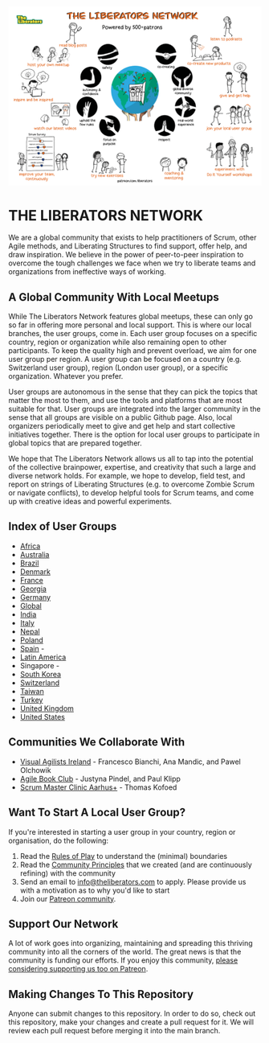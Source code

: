 ![The Liberators Network](https://github.com/theliberators/usergroups/blob/c3c6c755cfb0c4bee458cdf13d93f857397283ce/Community%20Principles/The%20Liberators%20Network%20-%20Powered%20by%20Patrons.png)


# THE LIBERATORS NETWORK

We are a global community that exists to help practitioners of Scrum, other Agile methods, and Liberating Structures to find support, offer help, and draw inspiration. We believe in the power of peer-to-peer inspiration to overcome the tough challenges we face when we try to liberate teams and organizations from ineffective ways of working.

## A Global Community With Local Meetups

While The Liberators Network features global meetups, these can only go so far in offering more personal and local support. This is where our local branches, the user groups, come in. Each user group focuses on a specific country, region or organization while also remaining open to other participants. To keep the quality high and prevent overload, we aim for one user group per region. A user group can be focused on a country (e.g. Switzerland user group), region (London user group), or a specific organization. Whatever you prefer. 

User groups are autonomous in the sense that they can pick the topics that matter the most to them, and use the tools and platforms that are most suitable for that. User groups are integrated into the larger community in the sense that all groups are visible on a public Github page. Also, local organizers periodically meet to give and get help and start collective initiatives together. There is the option for local user groups to participate in global topics that are prepared together.

We hope that The Liberators Network allows us all to tap into the potential of the collective brainpower, expertise, and creativity that such a large and diverse network holds. For example, we hope to develop, field test, and report on strings of Liberating Structures (e.g. to overcome Zombie Scrum or navigate conflicts), to develop helpful tools for Scrum teams, and come up with creative ideas and powerful experiments.

## Index of User Groups

- [Africa](https://agileafrica.net/) 
- [Australia](https://bit.ly/33uXA6M) 
- [Brazil](https://bit.ly/33pfRTu) 
- [Denmark](https://bit.ly/3HCbinN)
- [France](https://bit.ly/3smSanw) 
- [Georgia](https://bit.ly/3HAlPQd) 
- [Germany](https://bit.ly/3L3exGY) 
- [Global](http://bit.ly/2StU2Im) 
- [India](http://bit.ly/2Xcfntq) 
- [Italy](http://bit.ly/3b8HL7L) 
- [Nepal](https://bit.ly/3FoODJu) 
- [Poland](https://bit.ly/3lVoqJN) 
- [Spain](https://academy.itnove.com/groups/7108408) - 
- [Latin America](https://www.meetup.com/the-liberators-latin-america-user-group/) 
- Singapore -
- [South Korea](https://bit.ly/3LMev6Q) 
- [Switzerland](https://bit.ly/3fhJAPU) 
- [Taiwan](http://bit.ly/3b9IzcE) 
- [Turkey](https://bit.ly/3pQr2uH) 
- [United Kingdom](http://bit.ly/2MvM6HP)
- [United States](https://bit.ly/3587gCw) 

## Communities We Collaborate With

- [Visual Agilists Ireland](https://www.meetup.com/Visual-Agilists-Ireland/) - Francesco Bianchi, Ana Mandic, and Pawel Olchowik
- [Agile Book Club](https://www.agilebook.club/) - Justyna Pindel, and Paul Klipp
- [Scrum Master Clinic Aarhus+](https://www.meetup.com/Scrum-Masters-Aarhus/) - Thomas Kofoed

## Want To Start A Local User Group?

If you're interested in starting a user group in your country, region or organisation, do the following:

1. Read the [Rules of Play](https://github.com/theliberators/usergroups/blob/e7dc2abc55299b26dadd8323b2f0af1adc463064/Community%20Principles/Rules%20Of%20Play%20For%20User%20Group%20Organizers.pdf) to understand the (minimal) boundaries
2. Read the [Community Principles](https://github.com/theliberators/usergroups/blob/master/Community%20Principles/Community%20Principles.pdf?raw=true) that we created (and are continuously refining) with the community
3. Send an email to [info@theliberators.com](mailto:info@theliberators.com) to apply. Please provide us with a motivation as to why you'd like to start 
4. Join our [Patreon community](https://patreon.com/liberators). 

## Support Our Network

A lot of work goes into organizing, maintaining and spreading this thriving community into all the corners of the world. The great news is that the community is funding our efforts. If you enjoy this community, [please considering supporting us too on Patreon](https://patreon.com/liberators).

## Making Changes To This Repository

Anyone can submit changes to this repository. In order to do so, check out this repository, make your changes and create a pull request for it. We will review each pull request before merging it into the main branch.
